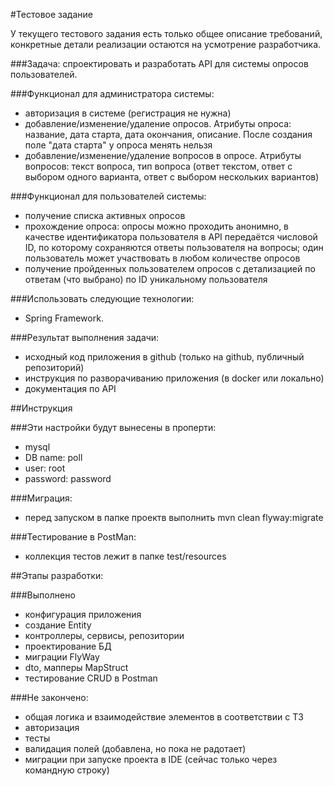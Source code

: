 #Тестовое задание

У текущего тестового задания есть только общее описание требований, конкретные детали реализации остаются на усмотрение разработчика.

###Задача: 
спроектировать и разработать API для системы опросов пользователей.

###Функционал для администратора системы:

- авторизация в системе (регистрация не нужна)
- добавление/изменение/удаление опросов. Атрибуты опроса: название, дата старта, дата окончания, описание. После создания поле "дата старта" у опроса менять нельзя
- добавление/изменение/удаление вопросов в опросе. Атрибуты вопросов: текст вопроса, тип вопроса (ответ текстом, ответ с выбором одного варианта, ответ с выбором нескольких вариантов)

###Функционал для пользователей системы:

- получение списка активных опросов
- прохождение опроса: опросы можно проходить анонимно, в качестве идентификатора пользователя в API передаётся числовой ID, по которому сохраняются ответы пользователя на вопросы; один пользователь может участвовать в любом количестве опросов
- получение пройденных пользователем опросов с детализацией по ответам (что выбрано) по ID уникальному пользователя

###Использовать следующие технологии: 

- Spring Framework.

###Результат выполнения задачи:

- исходный код приложения в github (только на github, публичный репозиторий)
- инструкция по разворачиванию приложения (в docker или локально)
- документация по API

##Инструкция

###Эти настройки будут вынесены в проперти:
- mysql
- DB name: poll
- user: root 
- password: password

###Миграция:
- перед запуском в папке проектв выполнить mvn clean flyway:migrate

###Тестирование в PostMan:
- коллекция тестов лежит в папке 
  test/resources
  
##Этапы разработки:

###Выполнено
- конфигурация приложения
- создание Entity
- контроллеры, сервисы, репозитории
- проектирование БД
- миграции FlyWay
- dto, мапперы MapStruct
- тестирование CRUD в Postman

###Не закончено:
- общая логика и взаимодействие элементов в соответствии с ТЗ
- авторизация
- тесты
- валидация полей (добавлена, но пока не радотает)
- миграции при запуске проекта в IDE (сейчас только через командную строку)

